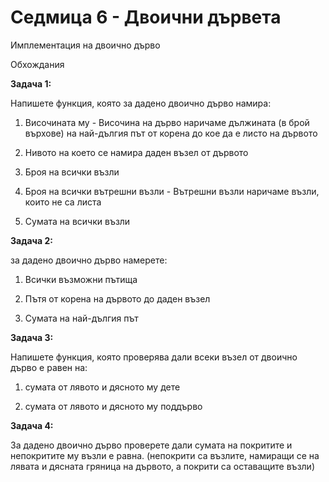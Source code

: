 # Седмица 6 - Двоични дървета

Имплементация на двоично дърво

Обхождания

**Задача 1:**

Напишете функция, която за дадено двоично дърво намира:

1) Височината му - Височина на дърво наричаме дължината (в брой върхове) на най-дългия път от корена до кое да е листо на дървото

2) Нивото на което се намира даден възел от дървото

3) Броя на всички възли

4) Броя на всички вътрешни възли - Вътрешни възли наричаме възли, които не са листа

5) Сумата на всички възли

**Задача 2:**

за дадено двоично дърво намерете:

1) Всички възможни пътища

2) Пътя от корена на дървото до даден възел

3) Сумата на най-дългия път 

**Задача 3:**

Напишете функция, която проверява дали всеки възел от двоично дърво е равен на:

1) сумата от лявото и дясното му дете

2) сумата от лявото и дясното му поддърво

**Задача 4:**

За дадено двоично дърво проверете дали сумата на покритите и непокритите му възли е равна. (непокрити са възлите, намиращи се на лявата и дясната гряница на дървото, а покрити са оставащите възли)



